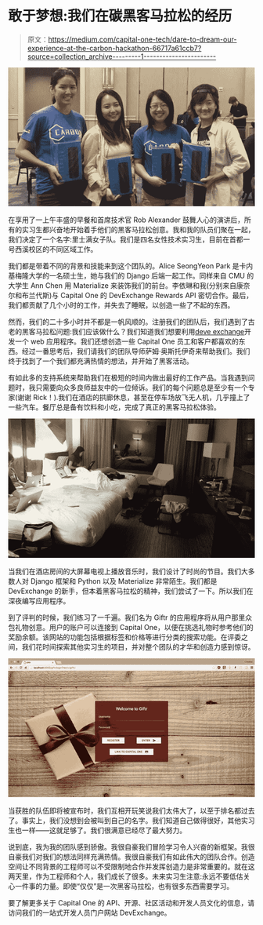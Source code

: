 # 敢于梦想:我们在碳黑客马拉松的经历

> 原文：<https://medium.com/capital-one-tech/dare-to-dream-our-experience-at-the-carbon-hackathon-66717a61ccb7?source=collection_archive---------1----------------------->

![](img/92bc69742e7c5eef6fcf3b5316750c28.png)

在享用了一上午丰盛的早餐和首席技术官 Rob Alexander 鼓舞人心的演讲后，所有的实习生都兴奋地开始着手他们的黑客马拉松创意。我和我的队员们聚在一起，我们决定了一个名字:里士满女子队。我们是四名女性技术实习生，目前在首都一号西溪校区的不同区域工作。

我们都是带着不同的背景和技能来到这个团队的。Alice SeongYeon Park 是卡内基梅隆大学的一名硕士生，她与我们的 Django 后端一起工作。同样来自 CMU 的大学生 Ann Chen 用 Materialize 来装饰我们的前台。李依琳和我(分别来自康奈尔和布兰代斯)与 Capital One 的 DevExchange Rewards API 密切合作。最后，我们都贡献了几个小时的工作，并失去了睡眠，以创造一些了不起的东西。

然而，我们的二十多小时并不都是一帆风顺的。注册我们的团队后，我们遇到了古老的黑客马拉松问题:我们应该做什么？我们知道我们想要利用[deve exchange](https://developer.capitalone.com/)开发一个 web 应用程序。我们还想创造一些 Capital One 员工和客户都喜欢的东西。经过一番思考后，我们请我们的团队导师萨姆·奥斯托伊奇来帮助我们。我们终于找到了一个我们都充满热情的想法，并开始了黑客活动。

有如此多的支持系统来帮助我们在极短的时间内做出最好的工作产品。当我遇到问题时，我只需要向众多良师益友中的一位倾诉。我们的每个问题总是至少有一个专家(谢谢 Rick！).我们在酒店的拱廊休息，甚至在停车场放飞无人机，几乎撞上了一些汽车。餐厅总是备有饮料和小吃，完成了真正的黑客马拉松体验。

![](img/053abdff54e66570aefca7f56630451d.png)

当我们在酒店房间的大屏幕电视上播放音乐时，我们设计了时尚的节目。我们大多数人对 Django 框架和 Python 以及 Materialize 非常陌生。我们都是 DevExchange 的新手，但本着黑客马拉松的精神，我们尝试了一下。所以我们在深夜编写应用程序。

到了评判的时候，我们练习了一千遍。我们名为 Giftr 的应用程序将从用户那里众包礼物创意。用户的账户可以连接到 Capital One，以便在挑选礼物时参考他们的奖励余额。该网站的功能包括根据标签和价格等进行分类的搜索功能。在评委之间，我们花时间探索其他实习生的项目，并对整个团队的才华和创造力感到惊讶。

![](img/0ee62ff2e4ed6b7d81f07fe8afe1a25e.png)

当获胜的队伍即将被宣布时，我们互相开玩笑说我们太伟大了，以至于排名都过去了。事实上，我们没想到会被叫到自己的名字。我们知道自己做得很好，其他实习生也一样——这就足够了。我们很满意已经尽了最大努力。

说到底，我为我的团队感到骄傲。我很自豪我们冒险学习令人兴奋的新框架。我很自豪我们对我们的想法同样充满热情。我很自豪我们有如此伟大的团队合作。创造空间让不同背景的工程师可以不受限制地合作并发挥创造力是非常重要的。就在这两天里，作为工程师和个人，我们成长了很多。未来实习生注意:永远不要低估关心一件事的力量。即使“仅仅”是一次黑客马拉松，也有很多东西需要学习。

要了解更多关于 Capital One 的 API、开源、社区活动和开发人员文化的信息，请访问我们的一站式开发人员门户网站 DevExchange。[](https://developer.capitalone.com/)